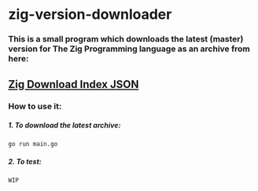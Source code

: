 # zig-version-downloader

### This is a small program which downloads the latest (master) version for The Zig Programming language as an archive from here:
[Zig Download Index JSON](https://ziglang.org/download/index.json)
------------------------------------------------------------------


### How to use it:

##### 1. To download the latest archive:
```
go run main.go
```

##### 2. To test:
```
WIP
```
